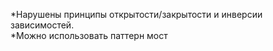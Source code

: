 *Нарушены принципы открытости/закрытости и инверсии зависимостей. <br/>
*Можно использовать паттерн мост